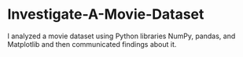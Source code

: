 # Investigate-A-Movie-Dataset
I analyzed a movie dataset using Python libraries NumPy, pandas, and Matplotlib and then communicated findings about it. 
